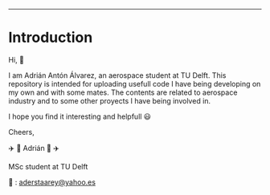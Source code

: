 ---------------------------------------------------------------------------------------------------------------------------------------------------------------------

# Introduction

Hi, :wave:

I am Adrián Antón Álvarez, an aerospace student at TU Delft. This repository is intended for uploading usefull code I have being developing on my own and with some mates. The contents are related to aerospace industry and to some other proyects I have being involved in. 

I hope you find it interesting and helpfull :smiley:

Cheers,

:airplane: :rocket: Adrián :rocket: :airplane:

MSc student at TU Delft

:e-mail: : aderstaarey@yahoo.es

<!---
AdrianAA00/AdrianAA00 is a ✨ special ✨ repository because its `README.md` (this file) appears on your GitHub profile.
You can click the Preview link to take a look at your changes.
--->
